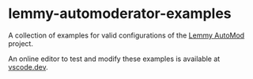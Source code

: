 # lemmy-automoderator-examples
A collection of examples for valid configurations of the [Lemmy AutoMod](https://github.com/ornato-t/lemmy-automoderator) project.

An online editor to test and modify these examples is available at [vscode.dev](https://vscode.dev/github/ornato-t/lemmy-automoderator-examples).